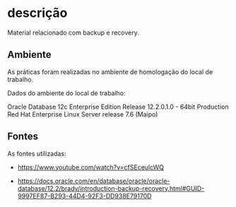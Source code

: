 # descrição

Material relacionado com backup e recovery.

## Ambiente

As práticas foram realizadas no ambiente de homologação do local de trabalho.

Dados do ambiente do local de trabalho:

Oracle Database 12c Enterprise Edition Release 12.2.0.1.0 - 64bit Production
Red Hat Enterprise Linux Server release 7.6 (Maipo)

## Fontes

As fontes utilizadas:

- https://www.youtube.com/watch?v=cfSEceulcWQ

- https://docs.oracle.com/en/database/oracle/oracle-database/12.2/bradv/introduction-backup-recovery.html#GUID-9997EF87-B293-44D4-92F3-DD938E79170D


